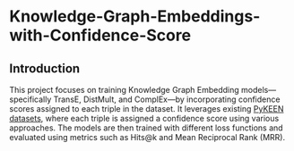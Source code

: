 # Knowledge-Graph-Embeddings-with-Confidence-Score

## Introduction

This project focuses on training Knowledge Graph Embedding models—specifically TransE, DistMult, and ComplEx—by incorporating confidence scores assigned to each triple in the dataset. It leverages existing [PyKEEN datasets](https://pykeen.readthedocs.io/en/stable/reference/datasets.html), where each triple is assigned a confidence score using various approaches. The models are then trained with different loss functions and evaluated using metrics such as Hits@k and Mean Reciprocal Rank (MRR).